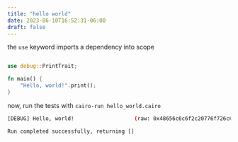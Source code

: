 ```yaml
---
title: "hello world"
date: 2023-06-10T16:52:31-06:00
draft: false
---
```


the `use` keyword imports a dependency into scope

```rust {.codebox}

use debug::PrintTrait;

fn main() {
    "Hello, world!".print();
}

```

now, run the tests with `cairo-run hello_world.cairo`

```bash
[DEBUG]	Hello, world!                  	(raw: 0x48656c6c6f2c20776f726c6421

Run completed successfully, returning []
```
